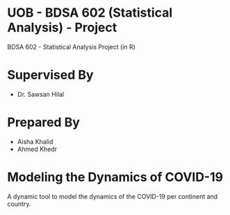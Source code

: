 # UOB - BDSA 602 (Statistical Analysis) - Project
BDSA 602 - Statistical Analysis Project (in R)

# Supervised By
* Dr. Sawsan Hilal

# Prepared By
* Aisha Khalid
* Ahmed Khedr

# Modeling the Dynamics of COVID-19
A dynamic tool to model the dynamics of the COVID-19 per continent and country.
<br/>
